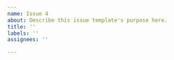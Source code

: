 ```yaml
---
name: Issue 4
about: Describe this issue template's purpose here.
title: ''
labels: ''
assignees: ''

---
```



